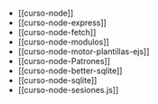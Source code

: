 * [[curso-node]]
* [[curso-node-express]]
* [[curso-node-fetch]]
* [[curso-node-modulos]]
* [[curso-node-motor-plantillas-ejs]]
* [[curso-node-Patrones]]
* [[curso-node-better-sqlite]]
* [[curso-node-sqlite]]
* [[curso-node-sesiones.js]]
